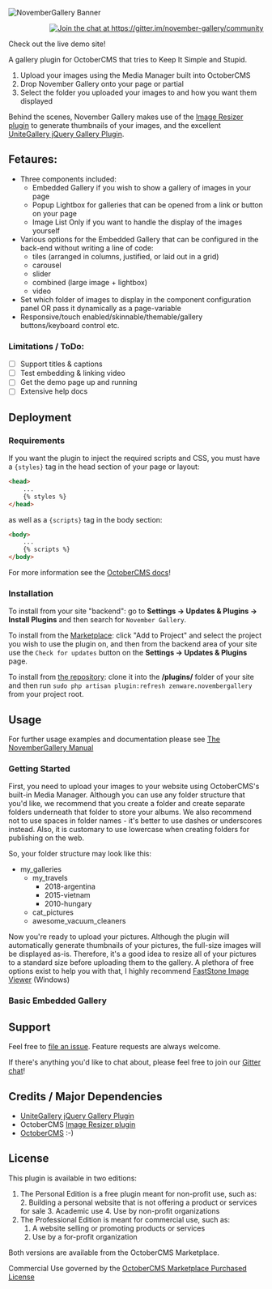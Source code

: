 
![NovemberGallery Banner](http://www.generalcomputing.com/2019/november-gallery-octobercms-banner.jpg)

<div align="right"><a href="https://gitter.im/november-gallery/community?utm_source=badge&amp;utm_medium=badge&amp;utm_campaign=pr-badge&amp;utm_content=badge"><img src="https://badges.gitter.im/november-gallery/community.svg" alt="Join the chat at https://gitter.im/november-gallery/community"></a></div>

Check out the live demo site!

A gallery plugin for OctoberCMS that tries to Keep It Simple and Stupid.

 1. Upload your images using the Media Manager built into OctoberCMS
 2. Drop November Gallery onto your page or partial
 3. Select the folder you uploaded your images to and how you want them displayed

Behind the scenes, November Gallery makes use of the [Image Resizer plugin](https://octobercms.com/plugin/toughdeveloper-imageresizer) to generate thumbnails of your images, and the excellent [UniteGallery jQuery Gallery Plugin](https://github.com/vvvmax/unitegallery). 

## Fetaures:

- Three components included: 
	 - Embedded Gallery if you wish to show a gallery of images in your page
	 - Popup Lightbox for galleries that can be opened from a link or button on your page
	 - Image List Only if you want to handle the display of the images yourself
 - Various options for the Embedded Gallery that can be configured in the back-end without writing a line of code: 
	 - tiles (arranged in columns, justified, or laid out in a grid)
	 - carousel
	 - slider
	 - combined (large image + lightbox)
	 - video
 - Set which folder of images to display in the component configuration panel OR pass it dynamically as a page-variable
 - Responsive/touch enabled/skinnable/themable/gallery buttons/keyboard control etc.

### Limitations / ToDo:
 
 - [ ] Support titles & captions
 - [ ] Test embedding & linking video
 - [ ] Get the demo page up and running
 - [ ] Extensive help docs

## Deployment

### Requirements

If you want the plugin to inject the required scripts and CSS, you must have a `{styles}` tag in the head section of your page or layout: 
```html
<head>
    ...
    {% styles %}
</head>
```
as well as a `{scripts}` tag in the body section:
```html
<body>
    ...
    {% scripts %}
</body>
```
For more information see the [OctoberCMS docs](https://octobercms.com/docs/cms/pages#injecting-assets)!

### Installation

To install from your site "backend": go to  **Settings → Updates & Plugins → Install Plugins**  and then search for  `November Gallery`.

To install from the  [Marketplace](https://octobercms.com/plugins): click "Add to Project" and select the project you wish to use the plugin on, and then from the backend area of your site use the `Check for updates` button on the **Settings → Updates & Plugins** page.

To install from [the repository](https://github.com/lieszkol/november-gallery): clone it into the **/plugins/** folder of your site and then run  `sudo php artisan plugin:refresh zenware.novembergallery`  from your project root.

## Usage

For further usage examples and documentation please see [The NovemberGallery Manual](https://its.zensoft.hu/books/november-gallery-for-octobercms)

### Getting Started

First, you need to upload your images to your website using OctoberCMS's built-in Media Manager. Although you can use any folder structure that you'd like, we recommend that you create a folder and create separate folders underneath that folder to store your albums. We also recommend not to use spaces in folder names - it's better to use dashes or underscores instead. Also, it is customary to use lowercase when creating folders for publishing on the web. 

So, your folder structure may look like this:

- my_galleries
	- my_travels
		- 2018-argentina
		- 2015-vietnam
		- 2010-hungary
	- cat_pictures
	- awesome_vacuum_cleaners

Now you're ready to upload your pictures. Although the plugin will automatically generate thumbnails of your pictures, the full-size images will be displayed as-is. Therefore, it's a good idea to resize all of your pictures to a standard size before uploading them to the gallery. A plethora of free options exist to help you with that, I highly recommend [FastStone Image Viewer](https://www.faststone.org) (Windows)

### Basic Embedded Gallery


## Support

Feel free to [file an issue](https://github.com/lieszkol/november-gallery/issues/new). Feature requests are always welcome.

If there's anything you'd like to chat about, please feel free to join our  [Gitter chat](https://gitter.im/november-gallery/community)!

## Credits / Major Dependencies

 - [UniteGallery jQuery Gallery Plugin](https://github.com/vvvmax/unitegallery)
 - OctoberCMS [Image Resizer plugin](https://octobercms.com/plugin/toughdeveloper-imageresizer)
 - [OctoberCMS]([https://github.com/octobercms/october](https://github.com/octobercms/october)) :-)

## License

This plugin is available in two editions: 

 1. The Personal Edition is a free plugin meant for non-profit use, such as:
	 2. Building a personal website that is not offering a product or services for sale
	 3. Academic use
	 4. Use by non-profit organizations
 2. The Professional Edition is meant for commercial use, such as:
	 1. A website selling or promoting products or services
	 2. Use by a for-profit organization

Both versions are available from the OctoberCMS Marketplace.

Commercial Use governed by the  [OctoberCMS Marketplace Purchased License](https://octobercms.com/help/license/regular)
<!--stackedit_data:
eyJoaXN0b3J5IjpbLTM5OTAwMjc1OCwtMTU1NTk3ODkwMCwtMT
AxMDY4OTU5NiwyMTQ3MjAzODYsMzY0MDk3MTE2LDY0NTMyNzE4
LC00ODU2OTQ5NCw2NDY2MzA1MDUsLTE2MjY0NTExOTcsMzAxND
I0OTU3LC0xNjY0NzI3MDI0XX0=
-->